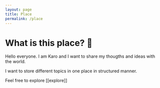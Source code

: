 ```yaml
---
layout: page
title: Place
permalink: /place
---
```


# What is this place? 🌱

Hello everyone. I am Karo and I want to share my thougths and ideas with the world. 

I want to store different topics in one place in structured manner.

Feel free to explore [[explore]]
